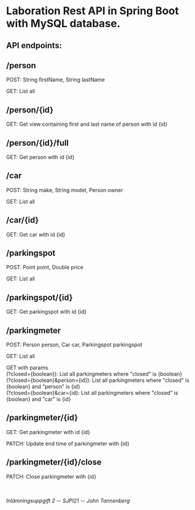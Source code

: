 # Laboration Rest API in Spring Boot with MySQL database.

## API endpoints:

## /person

<p>POST: String firstName, String lastName<br>
  
GET: List all</p>

## /person/{id}

GET: Get view containing first and last name of person with id {id}

## /person/{id}/full

GET: Get person with id {id}

## /car

<p>POST: String make, String model, Person owner<br>
  
GET: List all</p>

## /car/{id}

GET: Get car with id {id}

## /parkingspot

<p>POST: Point<G2D> point, Double price<br>
  
GET: List all</p>

## /parkingspot/{id}

GET: Get parkingspot with id {id}

## /parkingmeter

<p>POST:
Person person,
Car car,
Parkingspot parkingspot<br>

GET: List all<br>

GET with params<br>
(?closed={boolean}): List all parkingmeters where "closed" is {boolean}<br>
(?closed={boolean}&person={id}): List all parkingmeters where "closed" is {boolean} and "person" is {id}<br>
(?closed={boolean}&car={id}: List all parkingmeters where "closed" is {boolean} and "car" is {id}</p>

## /parkingmeter/{id}

<p>GET: Get parkingmeter with id {id}<br>

PATCH: Update end time of parkingmeter with {id}</p>

## /parkingmeter/{id}/close

PATCH: Close parkingmeter with {id}<br>
<br>
<br>

_Inlämningsuppgift 2 -- SJPI21 -- John Tannenberg_
